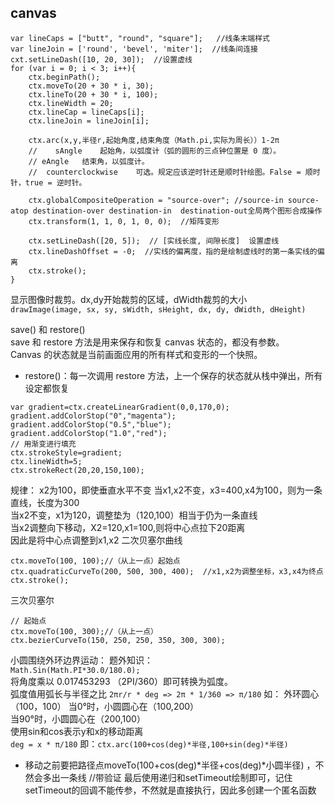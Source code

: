 ## canvas
```
var lineCaps = ["butt", "round", "square"];   //线条末端样式
var lineJoin = ['round', 'bevel', 'miter'];  //线条间连接
cxt.setLineDash([10, 20, 30]);  //设置虚线
for (var i = 0; i < 3; i++){
    ctx.beginPath();
    ctx.moveTo(20 + 30 * i, 30);
    ctx.lineTo(20 + 30 * i, 100);
    ctx.lineWidth = 20;
    ctx.lineCap = lineCaps[i];
    ctx.lineJoin = lineJoin[i];
    
    ctx.arc(x,y,半径r,起始角度,结束角度（Math.pi,实际为周长））1-2π
    //    sAngle	起始角，以弧度计（弧的圆形的三点钟位置是 0 度）。  
    // eAngle	结束角，以弧度计。  
    //  counterclockwise	可选。规定应该逆时针还是顺时针绘图。False = 顺时针，true = 逆时针。   
    
    ctx.globalCompositeOperation = "source-over"; //source-in source-atop destination-over destination-in  destination-out全局两个图形合成操作
    ctx.transform(1, 1, 0, 1, 0, 0);  //矩阵变形
    
    ctx.setLineDash([20, 5]);  // [实线长度, 间隙长度]  设置虚线
    ctx.lineDashOffset = -0;  //实线的偏离度，指的是绘制虚线时的第一条实线的偏离
    ctx.stroke();
}
```
显示图像时裁剪。dx,dy开始裁剪的区域，dWidth裁剪的大小  
`drawImage(image, sx, sy, sWidth, sHeight, dx, dy, dWidth, dHeight)`  

save() 和 restore()  
save 和 restore 方法是用来保存和恢复 canvas 状态的，都没有参数。  
Canvas 的状态就是当前画面应用的所有样式和变形的一个快照。
* restore()：每一次调用 restore 方法，上一个保存的状态就从栈中弹出，所有设定都恢复

```
var gradient=ctx.createLinearGradient(0,0,170,0);
gradient.addColorStop("0","magenta");
gradient.addColorStop("0.5","blue");
gradient.addColorStop("1.0","red");
// 用渐变进行填充
ctx.strokeStyle=gradient;
ctx.lineWidth=5;
ctx.strokeRect(20,20,150,100);
```

规律：
x2为100，即使垂直水平不变
当x1,x2不变，x3=400,x4为100，则为一条直线，长度为300  
当x2不变，x1为120，调整垫为（120,100）相当于仍为一条直线  
当x2调整向下移动，X2=120,x1=100,则将中心点拉下20距离  
因此是将中心点调整到x1,x2
二次贝塞尔曲线
```
ctx.moveTo(100, 100);//（从上一点）起始点
ctx.quadraticCurveTo(200, 500, 300, 400);  //x1,x2为调整坐标，x3,x4为终点
ctx.stroke();
```
三次贝塞尔
```
// 起始点
ctx.moveTo(100, 300);//（从上一点）
ctx.bezierCurveTo(150, 250, 250, 350, 300, 300);
```


小圆围绕外环边界运动：
题外知识：  
`Math.Sin(Math.PI*30.0/180.0);`  
将角度乘以 0.017453293 （2PI/360）即可转换为弧度。  
弧度值用弧长与半径之比
`2πr/r * deg => 2π * 1/360 => π/180`
如：
外环圆心（100，100）
当0°时，小圆圆心在（100,200）  
当90°时，小圆圆心在（200,100）  
使用sin和cos表示y和x的移动距离  
`deg = x * π/180`
即：`ctx.arc(100+cos(deg)*半径,100+sin(deg)*半径)`
* 移动之前要把路径点moveTo(100+cos(deg)*半径+cos(deg)*小圆半径) ，不然会多出一条线  //带验证
最后使用递归和setTimeout绘制即可，记住setTimeout的回调不能传参，不然就是直接执行，因此多创建一个匿名函数  
